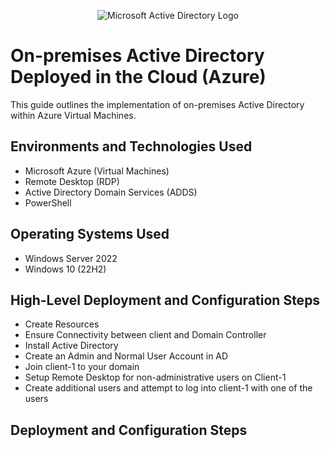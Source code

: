 <p align="center">
<img src="https://i.imgur.com/pU5A58S.png" alt="Microsoft Active Directory Logo"/>
</p>

<h1>On-premises Active Directory Deployed in the Cloud (Azure)</h1>
This guide outlines the implementation of on-premises Active Directory within Azure Virtual Machines.<br />

<h2>Environments and Technologies Used</h2>

- Microsoft Azure (Virtual Machines)
- Remote Desktop (RDP)
- Active Directory Domain Services (ADDS)
- PowerShell

<h2>Operating Systems Used </h2>

- Windows Server 2022
- Windows 10 (22H2)

<h2>High-Level Deployment and Configuration Steps</h2>

- Create Resources
- Ensure Connectivity between client and Domain Controller
- Install Active Directory
- Create an Admin and Normal User Account in AD
- Join client-1 to your domain
- Setup Remote Desktop for non-administrative users on Client-1
- Create additional users and attempt to log into client-1 with one of the users

<h2>Deployment and Configuration Steps</h2>
